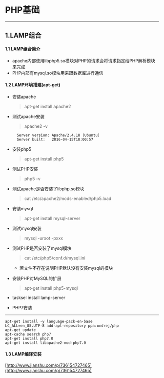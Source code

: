 # PHP基础

---

## 1.LAMP组合
#### 1.1 LAMP组合简介
* apache内部使用libphp5.so模块对PHP的请求会将请求指定给PHP解析模块来完成
* PHP内部有mysql.so模块用来跟数据库进行通信

#### 1.2 LAMP环境搭建(apt-get)
* 安装apache
	> apt-get install apache2
* 测试apache安装
	> apache2 -v

		Server version: Apache/2.4.18 (Ubuntu)
		Server built:   2016-04-15T18:00:57
* 安装php5
	> apt-get install php5
* 测试PHP安装
	> php5 -v
* 测试apache是否安装了libphp.so模块
	> cat /etc/apache2/mods-enabled/php5.load
* 安装mysql
	> apt-get install mysql-server
* 测试mysql安装
	> mysql -uroot -pxxx
* 测试PHP是否安装了mysql模块
	> cat /etc/php5/conf.d/mysql.ini
	
	* 若文件不存在说明PHP默认没有安装mysql的模块
* 安装PHP对MySQL的扩展
	> apt-get install php5-mysql

* tasksel install lamp-server

* PHP7安装

---
	apt-get install -y language-pack-en-base
	LC_ALL=en_US.UTF-8 add-apt-repository ppa:ondrej/php
	apt-get update
	apt-cache search php7
	apt-get install php7.0
	apt-get install libapache2-mod-php7.0

#### 1.3 LAMP编译安装
[http://www.jianshu.com/p/736154727465](http://www.jianshu.com/p/736154727465)
